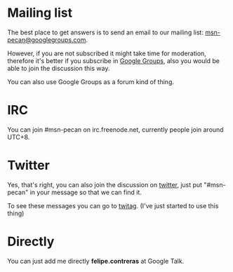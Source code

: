 # Mailing list #

The best place to get answers is to send an email to our mailing list: [msn-pecan@googlegroups.com](mailto:msn-pecan@googlegroups.com).

However, if you are not subscribed it might take time for moderation, therefore it's better if you subscribe in [Google Groups](http://groups.google.com/group/msn-pecan), also you would be able to join the discussion this way.

You can also use Google Groups as a forum kind of thing.

# IRC #

You can join #msn-pecan on irc.freenode.net, currently people join around UTC+8.

# Twitter #

Yes, that's right, you can also join the discussion on [twitter](http://twitter.com), just put "#msn-pecan" in your message so that we can find it.

To see these messages you can go to [twitag](http://www.twitag.com/tag/msn-pecan). (I've just started to use this thing)

# Directly #

You can just add me directly **felipe.contreras** at Google Talk.